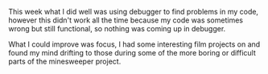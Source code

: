 This week what I did well was using debugger to find problems in my code, however this didn't work all the time because my code was sometimes wrong but still functional, so nothing was coming up in debugger.

What I could improve was focus, I had some interesting film projects on and found my mind drifting to those during some of the more boring or difficult parts of the minesweeper project.
